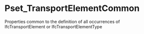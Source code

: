 # Pset_TransportElementCommon

Properties common to the definition of all occurrences of IfcTransportElement or IfcTransportElementType
